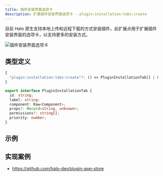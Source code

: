 ```yaml
---
title: 插件安装界面选项卡
description: 扩展插件安装界面选项卡 - plugin:installation:tabs:create
---
```


目前 Halo 原生支持本地上传和远程下载的方式安装插件，此扩展点用于扩展插件安装界面的选项卡，以支持更多的安装方式。

![插件安装界面选项卡](/img/developer-guide/plugin/api-reference/ui/extension-points/plugin-installation-tabs-create.png)

## 类型定义

```ts
{
  "plugin:installation:tabs:create"?: () => PluginInstallationTab[] | Promise<PluginInstallationTab[]>;
}
```

```ts title="PluginInstallationTab"
export interface PluginInstallationTab {
  id: string;
  label: string;
  component: Raw<Component>;
  props?: Record<string, unknown>;
  permissions?: string[];
  priority: number;
}
```

## 示例

## 实现案例

- <https://github.com/halo-dev/plugin-app-store>
